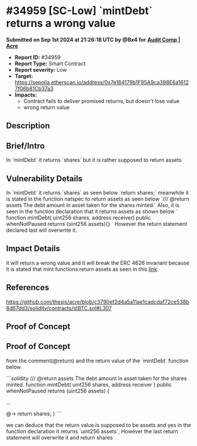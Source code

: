# #34959 \[SC-Low] \`mintDebt\` returns a wrong value

**Submitted on Sep 1st 2024 at 21:26:18 UTC by @Bx4 for** [**Audit Comp | Acre**](https://immunefi.com/audit-competition/boost-acre)

* **Report ID:** #34959
* **Report Type:** Smart Contract
* **Report severity:** Low
* **Target:** https://sepolia.etherscan.io/address/0x7e184179b1F95A9ca398E6a16127f06b81Cb37a3
* **Impacts:**
  * Contract fails to deliver promised returns, but doesn't lose value
  * wrong return value

## Description

## Brief/Intro

In \`mintDebt\` it returns \`shares\` but it is rather supposed to return assets

## Vulnerability Details

In \`mintDebt\` it returns \`shares\` as seen below \`return shares;\` meanwhile it is stated in the function natspec to return assets as seen below \`/// @return assets The debt amount in asset taken for the shares minted.\` Also, it is seen in the function declaration that it returns assets as shown below \` function mintDebt( uint256 shares, address receiver) public whenNotPaused returns (uint256 assets){} \` However the return statement declared last will overwrite it.

## Impact Details

it will return a wrong value and it will break the ERC 4626 invariant because it is stated that mint functions return assets as seen in this [link](https://ethereum.org/en/developers/docs/standards/tokens/erc-4626/#mint).

## References

https://github.com/thesis/acre/blob/c3790ef2d4a5a11ae1cadcdaf72ce538b8d67dd3/solidity/contracts/stBTC.sol#L307

## Proof of Concept

## Proof of Concept

from the comment(@return) and the return value of the \`mintDebt\` function below

\`\`\`solidity /// @return assets The debt amount in asset taken for the shares minted. function mintDebt( uint256 shares, address receiver ) public whenNotPaused returns (uint256 assets) {

...

@-> return shares; } \`\`\`

we can deduce that the return value is supposed to be assets and yes in the function declaration it returns \`uint256 assets\`, However the last return statement will overwrite it and return shares
